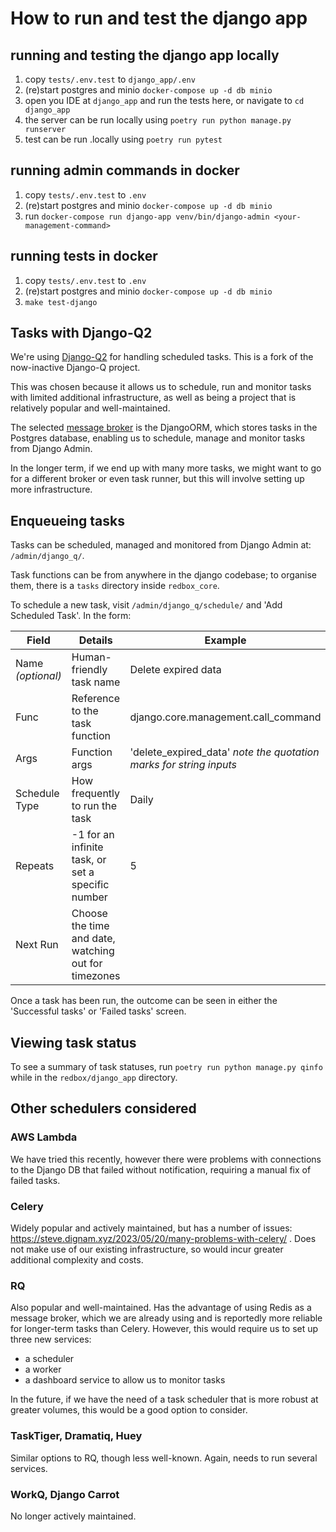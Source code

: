 # How to run and test the django app

## running and testing the django app locally

1. copy `tests/.env.test` to `django_app/.env`
2. (re)start postgres and minio `docker-compose up -d db minio` 
3. open you IDE at `django_app` and run the tests here, or navigate to `cd django_app`
4. the server can be run locally using `poetry run python manage.py runserver`
5. test can be run .locally using `poetry run pytest`

## running admin commands in docker
1. copy `tests/.env.test` to `.env`
2. (re)start postgres and minio `docker-compose up -d db minio` 
3. run `docker-compose run django-app venv/bin/django-admin <your-management-command>`

## running tests in docker
1. copy `tests/.env.test` to `.env`
2. (re)start postgres and minio `docker-compose up -d db minio` 
3. `make test-django`

## Tasks with Django-Q2

We're using [Django-Q2](https://django-q2.readthedocs.io/) for handling scheduled tasks.
This is a fork of the now-inactive Django-Q project.

This was chosen because it allows us to schedule, run and monitor tasks with limited additional infrastructure, as well as being a project that is relatively popular and well-maintained.

The selected [message broker](https://django-q2.readthedocs.io/) is the DjangoORM, which stores tasks in the Postgres database, enabling us to schedule, manage and monitor tasks from Django Admin.

In the longer term, if we end up with many more tasks, we might want to go for a different broker or even task runner, but this will involve setting up more infrastructure.

## Enqueueing tasks

Tasks can be scheduled, managed and monitored from Django Admin at: `/admin/django_q/`.

Task functions can be from anywhere in the django codebase; to organise them, there is a `tasks` directory inside `redbox_core`.

To schedule a new task, visit `/admin/django_q/schedule/` and 'Add Scheduled Task'.
In the form:

| Field   | Details | Example |
| -------- | ------- | ------- |
| Name *(optional)* | Human-friendly task name | Delete expired data |
| Func | Reference to the task function   | django.core.management.call_command     |
| Args | Function args   | 'delete_expired_data' *note the quotation marks for string inputs*   |
| Schedule Type    | How frequently to run the task    | Daily     |
| Repeats    | -1 for an infinite task, or set a specific number    | 5     |
| Next Run    | Choose the time and date, watching out for timezones    |      |

Once a task has been run, the outcome can be seen in either the 'Successful tasks' or 'Failed tasks' screen.

## Viewing task status

To see a summary of task statuses, run
`poetry run python manage.py qinfo` while in the `redbox/django_app` directory.

## Other schedulers considered

### AWS Lambda

We have tried this recently, however there were problems with connections to the Django DB that failed without notification, requiring a manual fix of failed tasks.

### Celery

Widely popular and actively maintained, but has a number of issues: https://steve.dignam.xyz/2023/05/20/many-problems-with-celery/ . Does not make use of our existing infrastructure, so would incur greater additional complexity and costs.

### RQ

Also popular and well-maintained. Has the advantage of using Redis as a message broker, which we are already using and is reportedly more reliable for longer-term tasks than Celery. However, this would require us to set up three new services:

* a scheduler
* a worker
* a dashboard service to allow us to monitor tasks

In the future, if we have the need of a task scheduler that is more robust at greater volumes, this would be a good option to consider.

### TaskTiger, Dramatiq, Huey

Similar options to RQ, though less well-known. Again, needs to run several services.

### WorkQ, Django Carrot

No longer actively maintained.
